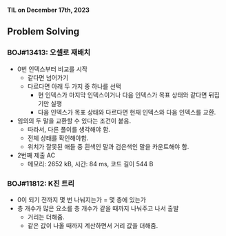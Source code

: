 **TIL on December 17th, 2023**

## Problem Solving
### BOJ#13413: 오셀로 재배치
* 0번 인덱스부터 비교를 시작
    - 같다면 넘어가기
    - 다르다면 아래 두 가지 중 하나를 선택
        + 현 인덱스가 마지막 인덱스이거나 다음 인덱스가 목표 상태와 같다면 뒤집기만 실행
        + 다음 인덱스가 목표 상태와 다르다면 현재 인덱스와 다음 인덱스를 교환.
* 임의의 두 말을 교환할 수 있다는 조건이 붙음.
    - 따라서, 다른 풀이를 생각해야 함.
    - 전체 상태를 확인해야함.
    - 위치가 잘못된 애들 중 흰색인 말과 검은색인 말을 카운트해야 함.
* 2번째 제출 AC
    - 메모리: 2652 kB, 시간: 84 ms, 코드 길이 544 B

### BOJ#11812: K진 트리
* 0이 되기 전까지 몇 번 나눠지는가 = 몇 층에 있는가
* 층 개수가 많은 요소를 층 개수가 같을 때까지 나눠주고 나서 출발
    - 거리는 더해줌.
    - 같은 값이 나올 때까지 계산하면서 거리 값을 더해줌.

